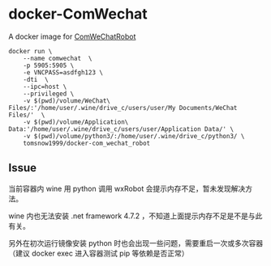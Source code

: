 # docker-ComWechat
A docker image for [ComWeChatRobot](https://github.com/ljc545w/ComWeChatRobot)


``` shell
docker run \
    --name comwechat  \
    -p 5905:5905 \
    -e VNCPASS=asdfgh123 \
    -dti  \
    --ipc=host \
    --privileged \
    -v $(pwd)/volume/WeChat\ Files/:'/home/user/.wine/drive_c/users/user/My Documents/WeChat Files/'  \
    -v $(pwd)/volume/Application\ Data:'/home/user/.wine/drive_c/users/user/Application Data/' \
    -v $(pwd)/volume/python3/:/home/user/.wine/drive_c/python3/ \
    tomsnow1999/docker-com_wechat_robot
```


## Issue
当前容器内 wine 用 python 调用 wxRobot 会提示内存不足，暂未发现解决方法。

wine 内也无法安装 .net framework 4.7.2 ，不知道上面提示内存不足是不是与此有关。

另外在初次运行镜像安装 python 时也会出现一些问题，需要重启一次或多次容器（建议 docker exec 进入容器测试 pip 等依赖是否正常）
